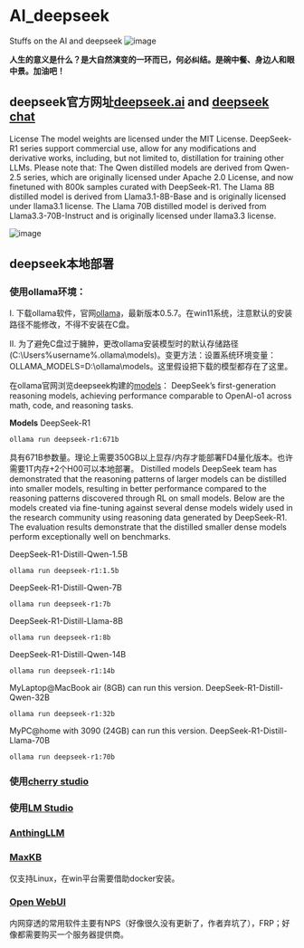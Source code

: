 # AI_deepseek
Stuffs on the AI and deepseek
![image](https://github.com/user-attachments/assets/64a600bb-89d1-4165-9237-b16b9cabae8d)

**人生的意义是什么？是大自然演变的一环而已，何必纠结。是碗中餐、身边人和眼中景。加油吧！**

## deepseek官方网址[deepseek.ai](https://www.deepseek.com/) and [deepseek chat](https://chat.deepseek.com/)
License
The model weights are licensed under the MIT License. DeepSeek-R1 series support commercial use, allow for any modifications and derivative works, including, but not limited to, distillation for training other LLMs. Please note that:
The Qwen distilled models are derived from Qwen-2.5 series, which are originally licensed under Apache 2.0 License, and now finetuned with 800k samples curated with DeepSeek-R1.
The Llama 8B distilled model is derived from Llama3.1-8B-Base and is originally licensed under llama3.1 license.
The Llama 70B distilled model is derived from Llama3.3-70B-Instruct and is originally licensed under llama3.3 license.

![image](https://github.com/user-attachments/assets/1ddfae73-5f84-4bda-8a7f-a7467fabc037)


## deepseek本地部署
### 使用ollama环境：
   I. 下载ollama软件，官网[ollama](https://ollama.com/)，最新版本0.5.7。在win11系统，注意默认的安装路径不能修改，不得不安装在C盘。
   
   II. 为了避免C盘过于臃肿，更改ollama安装模型时的默认存储路径(C:\Users%username%.ollama\models)。变更方法：设置系统环境变量：OLLAMA_MODELS=D:\ollama\models。这里假设把下载的模型都存在了这里。

   在ollama官网浏览deepseek构建的[models](https://ollama.com/library/deepseek-r1)：
   DeepSeek’s first-generation reasoning models, achieving performance comparable to OpenAI-o1 across math, code, and reasoning tasks.

**Models**
DeepSeek-R1
```
ollama run deepseek-r1:671b
```
具有671B参数量。理论上需要350GB以上显存/内存才能部署FD4量化版本。也许需要1T内存+2个H00可以本地部署。
Distilled models
DeepSeek team has demonstrated that the reasoning patterns of larger models can be distilled into smaller models, resulting in better performance compared to the reasoning patterns discovered through RL on small models.
Below are the models created via fine-tuning against several dense models widely used in the research community using reasoning data generated by DeepSeek-R1. The evaluation results demonstrate that the distilled smaller dense models perform exceptionally well on benchmarks.

DeepSeek-R1-Distill-Qwen-1.5B
```
ollama run deepseek-r1:1.5b
```
DeepSeek-R1-Distill-Qwen-7B
```
ollama run deepseek-r1:7b
```
DeepSeek-R1-Distill-Llama-8B
```
ollama run deepseek-r1:8b
```
DeepSeek-R1-Distill-Qwen-14B
```
ollama run deepseek-r1:14b
```
MyLaptop@MacBook air (8GB) can run this version.
DeepSeek-R1-Distill-Qwen-32B
```
ollama run deepseek-r1:32b
```
MyPC@home with 3090 (24GB) can run this version.
DeepSeek-R1-Distill-Llama-70B
```
ollama run deepseek-r1:70b
```
### 使用[cherry studio](https://cherry-studio.com/)


### 使用[LM Studio](https://lmstudio.ai/)

### [AnthingLLM](https://anythingllm.com/)

### [MaxKB](https://maxkb.cn/)
  仅支持Linux，在win平台需要借助docker安装。

### [Open WebUI](https://docs.openwebui.com/)

内网穿透的常用软件主要有NPS（好像很久没有更新了，作者弃坑了），FRP；好像都需要购买一个服务器提供商。
